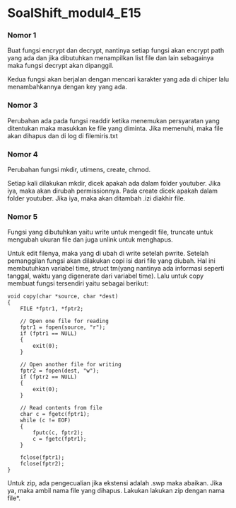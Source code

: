 # SoalShift_modul4_E15

### Nomor 1

Buat fungsi encrypt dan decrypt, nantinya setiap fungsi akan encrypt path yang ada dan jika dibutuhkan menampilkan list file dan lain sebagainya maka fungsi decrypt akan dipanggil.

Kedua fungsi akan berjalan dengan mencari karakter yang ada di chiper lalu menambahkannya dengan key yang ada.

### Nomor 3

Perubahan ada pada fungsi readdir ketika menemukan persyaratan yang ditentukan maka masukkan ke file yang diminta.
Jika memenuhi, maka file akan dihapus dan di log di filemiris.txt

### Nomor 4

Perubahan fungsi mkdir, utimens, create, chmod.

Setiap kali dilakukan mkdir, dicek apakah ada dalam folder youtuber. Jika iya, maka akan dirubah permissionnya.
Pada create dicek apakah dalam folder youtuber. Jika iya, maka akan ditambah .izi diakhir file.

### Nomor 5

Fungsi yang dibutuhkan yaitu write untuk mengedit file, truncate untuk mengubah ukuran file dan juga unlink untuk menghapus.

Untuk edit filenya, maka yang di ubah di write setelah pwrite. Setelah pemanggilan fungsi akan dilakukan copi isi dari file yang diubah. Hal ini membutuhkan variabel time, struct tm(yang nantinya ada informasi seperti tanggal, waktu yang digenerate dari variabel time). Lalu untuk copy membuat fungsi tersendiri yaitu sebagai berikut:

```
void copy(char *source, char *dest)
{
	FILE *fptr1, *fptr2; 
  
    // Open one file for reading 
    fptr1 = fopen(source, "r"); 
    if (fptr1 == NULL) 
    { 
        exit(0); 
    } 
  
    // Open another file for writing 
    fptr2 = fopen(dest, "w"); 
    if (fptr2 == NULL) 
    { 
        exit(0); 
    } 
  
    // Read contents from file 
    char c = fgetc(fptr1); 
    while (c != EOF) 
    { 
        fputc(c, fptr2); 
        c = fgetc(fptr1); 
    } 
  
    fclose(fptr1); 
    fclose(fptr2); 
}
```

Untuk zip, ada pengecualian jika ekstensi adalah .swp maka abaikan. Jika ya, maka ambil nama file yang dihapus. Lakukan lakukan zip dengan nama file*.
